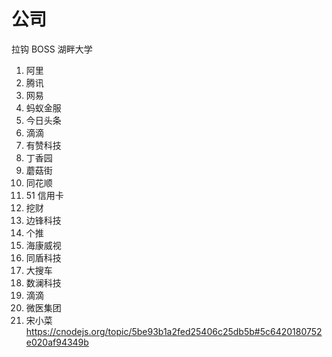 # 公司

拉钩 BOSS 湖畔大学

1. 阿里
2. 腾讯
3. 网易
4. 蚂蚁金服
5. 今日头条
6. 滴滴
7. 有赞科技
8. 丁香园
9. 蘑菇街
10. 同花顺
11. 51 信用卡
12. 挖财
13. 边锋科技
14. 个推
15. 海康威视
16. 同盾科技
17. 大搜车
18. 数澜科技
19. 滴滴
20. 微医集团
21. 宋小菜 https://cnodejs.org/topic/5be93b1a2fed25406c25db5b#5c6420180752e020af94349b
